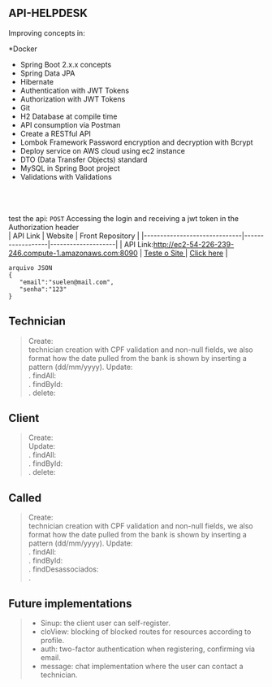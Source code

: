 ## API-HELPDESK

Improving concepts in:

*Docker
* Spring Boot 2.x.x concepts
* Spring Data JPA
* Hibernate
* Authentication with JWT Tokens
* Authorization with JWT Tokens
* Git
* H2 Database at compile time
* API consumption via Postman
* Create a RESTful API
* Lombok Framework Password encryption and decryption with Bcrypt
* Deploy service on AWS cloud using ec2 instance
* DTO (Data Transfer Objects) standard
* MySQL in Spring Boot project
* Validations with Validations <br/> <br/> <br/> <br/>

test the api:
```POST``` Accessing the login and receiving a jwt token in the Authorization header <br/>
| API Link | Website | Front Repository |
|------------------------------|------------------|--------------------|
| API Link:http://ec2-54-226-239-246.compute-1.amazonaws.com:8090   | [Teste o Site ](http://sistema-suporte-bucket.s3-website-us-east-1.amazonaws.com/login) | [Click here](https://github.com/suelenfeijo/Sistema_suporte-front) |

 ```
 arquivo JSON
{
    "email":"suelen@mail.com",
    "senha":"123"
}
```



## Technician

> Create: <br/> technician creation with CPF validation and non-null fields, we also format how the date pulled from the bank is shown by inserting a pattern (dd/mm/yyyy).
> Update: <br/> .
> findAll: <br/>.
> findById: <br/>.
> delete: <br/>

## Client

> Create: <br/>
> Update: <br/> .
> findAll: <br/>.
> findById: <br/>.
> delete: <br/>

## Called
> Create: <br/> technician creation with CPF validation and non-null fields, we also format how the date pulled from the bank is shown by inserting a pattern (dd/mm/yyyy).
> Update: <br/> .
> findAll: <br/>.
> findById: <br/>.
> findDesassociados: <br/>.

## Future implementations

> * Sinup: the client user can self-register. <br/>
> * cloView: blocking of blocked routes for resources according to profile. <br/>
> * auth: two-factor authentication when registering, confirming via email. <br/>
> * message: chat implementation where the user can contact a technician. <br/>




